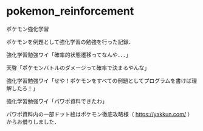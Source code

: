 # pokemon_reinforcement
ポケモン強化学習

ポケモンを例題として強化学習の勉強を行った記録．

強化学習勉強ワイ「確率的状態遷移ってなんや．．．」

天啓「ポケモンバトルのダメージって確率で決まるやんな」

強化学習勉強ワイ「せや！ポケモンをすべての例題としてプログラムを書けば理解したろ！」

強化学習勉強ワイ「パワポ資料できたわ」

パワポ資料内の一部ドット絵はポケモン徹底攻略様（ https://yakkun.com/ ）からお借りしました．
